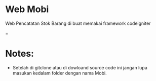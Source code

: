 # Web Mobi

Web Pencatatan Stok Barang di buat memakai framework codeigniter

=

# Notes:
- Setelah di gitclone atau di dowloand source code ini jangan lupa masukan kedalam folder dengan nama Mobi.
